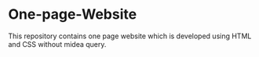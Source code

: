 # One-page-Website
This repository contains one page website which is developed using HTML and CSS without midea query.
